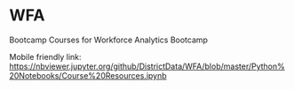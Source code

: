 # WFA
Bootcamp Courses for Workforce Analytics Bootcamp

Mobile friendly link: https://nbviewer.jupyter.org/github/DistrictData/WFA/blob/master/Python%20Notebooks/Course%20Resources.ipynb
